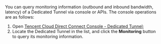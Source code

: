 You can query monitoring information (outbound and inbound bandwidth, latency) of a Dedicated Tunnel via console or APIs. The console operations are as follows:
1. Open [Tencent Cloud Direct Connect Console - Dedicated Tunnel](https://console.cloud.tencent.com/dc/dcConn);
2. Locate the Dedicated Tunnel in the list, and click the **Monitoring** button to query its monitoring information.
